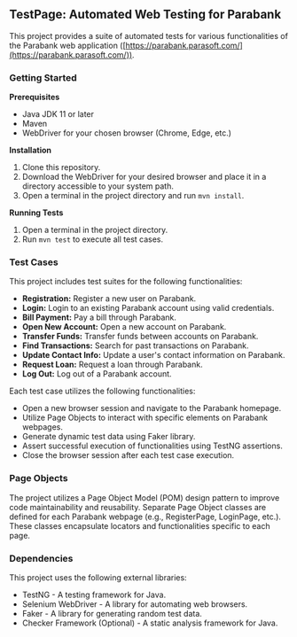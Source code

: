## TestPage: Automated Web Testing for Parabank

This project provides a suite of automated tests for various functionalities of the Parabank web application ([https://parabank.parasoft.com/](https://parabank.parasoft.com/)). 

### Getting Started

**Prerequisites**

* Java JDK 11 or later
* Maven
* WebDriver for your chosen browser (Chrome, Edge, etc.)

**Installation**

1. Clone this repository.
2. Download the WebDriver for your desired browser and place it in a directory accessible  to your system path.
3. Open a terminal in the project directory and run `mvn install`.

**Running Tests**

1. Open a terminal in the project directory.
2. Run `mvn test` to execute all test cases.

### Test Cases

This project includes test suites for the following functionalities:

* **Registration:** Register a new user on Parabank.
* **Login:** Login to an existing Parabank account using valid credentials.
* **Bill Payment:** Pay a bill through Parabank.
* **Open New Account:** Open a new account on Parabank.
* **Transfer Funds:** Transfer funds between accounts on Parabank.
* **Find Transactions:** Search for past transactions on Parabank.
* **Update Contact Info:** Update a user's contact information on Parabank.
* **Request Loan:** Request a loan through Parabank.
* **Log Out:** Log out of a Parabank account.

Each test case utilizes the following functionalities:

* Open a new browser session and navigate to the Parabank homepage.
* Utilize Page Objects to interact with specific elements on Parabank webpages.
* Generate  dynamic test data using Faker library.
* Assert successful execution of functionalities using TestNG assertions.
* Close the browser session after each test case execution.

### Page Objects

The project utilizes a Page Object Model (POM) design pattern to improve code maintainability and reusability. Separate Page Object classes are defined for each Parabank webpage (e.g., RegisterPage, LoginPage, etc.).
These classes encapsulate locators and functionalities specific to each page.

### Dependencies

This project uses the following external libraries:

* TestNG - A testing framework for Java.
* Selenium WebDriver - A library for automating web browsers.
* Faker - A library for generating random test data.
* Checker Framework (Optional) - A static analysis framework for Java.



